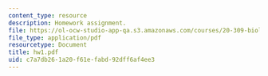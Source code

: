 ```yaml
---
content_type: resource
description: Homework assignment.
file: https://ol-ocw-studio-app-qa.s3.amazonaws.com/courses/20-309-biological-engineering-ii-instrumentation-and-measurement-fall-2006/c7a7db261a20f61efabd92dff6af4ee3_hw1.pdf
file_type: application/pdf
resourcetype: Document
title: hw1.pdf
uid: c7a7db26-1a20-f61e-fabd-92dff6af4ee3
---
```

